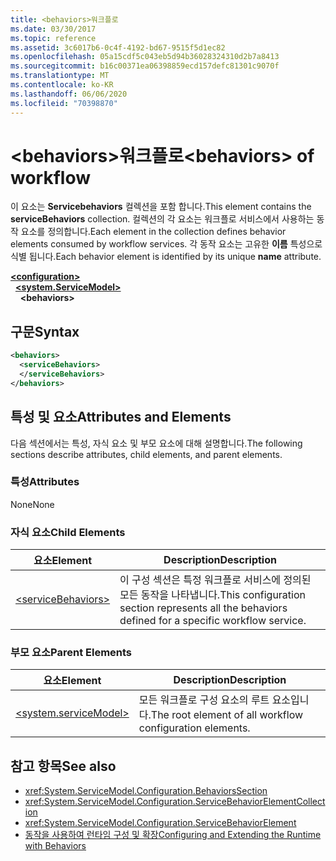 ```yaml
---
title: <behaviors>워크플로
ms.date: 03/30/2017
ms.topic: reference
ms.assetid: 3c6017b6-0c4f-4192-bd67-9515f5d1ec82
ms.openlocfilehash: 05a15cdf5c043eb5d94b36028324310d2b7a8413
ms.sourcegitcommit: b16c00371ea06398859ecd157defc81301c9070f
ms.translationtype: MT
ms.contentlocale: ko-KR
ms.lasthandoff: 06/06/2020
ms.locfileid: "70398870"
---
```

# <a name="behaviors-of-workflow"></a><span data-ttu-id="9f757-102">\<behaviors>워크플로</span><span class="sxs-lookup"><span data-stu-id="9f757-102">\<behaviors> of workflow</span></span>
<span data-ttu-id="9f757-103">이 요소는 **Servicebehaviors** 컬렉션을 포함 합니다.</span><span class="sxs-lookup"><span data-stu-id="9f757-103">This element contains the **serviceBehaviors** collection.</span></span>  <span data-ttu-id="9f757-104">컬렉션의 각 요소는 워크플로 서비스에서 사용하는 동작 요소를 정의합니다.</span><span class="sxs-lookup"><span data-stu-id="9f757-104">Each element in the collection defines behavior elements consumed by workflow services.</span></span> <span data-ttu-id="9f757-105">각 동작 요소는 고유한 **이름** 특성으로 식별 됩니다.</span><span class="sxs-lookup"><span data-stu-id="9f757-105">Each behavior element is identified by its unique **name** attribute.</span></span>  
  
[**\<configuration>**](../configuration-element.md)\
&nbsp;&nbsp;[**\<system.ServiceModel>**](system-servicemodel-of-workflow.md)\
&nbsp;&nbsp;&nbsp;&nbsp;**\<behaviors>**  
  
## <a name="syntax"></a><span data-ttu-id="9f757-106">구문</span><span class="sxs-lookup"><span data-stu-id="9f757-106">Syntax</span></span>  
  
```xml  
<behaviors>  
  <serviceBehaviors>  
  </serviceBehaviors>  
</behaviors>  
```  
  
## <a name="attributes-and-elements"></a><span data-ttu-id="9f757-107">특성 및 요소</span><span class="sxs-lookup"><span data-stu-id="9f757-107">Attributes and Elements</span></span>  
 <span data-ttu-id="9f757-108">다음 섹션에서는 특성, 자식 요소 및 부모 요소에 대해 설명합니다.</span><span class="sxs-lookup"><span data-stu-id="9f757-108">The following sections describe attributes, child elements, and parent elements.</span></span>  
  
### <a name="attributes"></a><span data-ttu-id="9f757-109">특성</span><span class="sxs-lookup"><span data-stu-id="9f757-109">Attributes</span></span>  
 <span data-ttu-id="9f757-110">None</span><span class="sxs-lookup"><span data-stu-id="9f757-110">None</span></span>  
  
### <a name="child-elements"></a><span data-ttu-id="9f757-111">자식 요소</span><span class="sxs-lookup"><span data-stu-id="9f757-111">Child Elements</span></span>  
  
|<span data-ttu-id="9f757-112">요소</span><span class="sxs-lookup"><span data-stu-id="9f757-112">Element</span></span>|<span data-ttu-id="9f757-113">Description</span><span class="sxs-lookup"><span data-stu-id="9f757-113">Description</span></span>|  
|-------------|-----------------|  
|[\<serviceBehaviors>](servicebehaviors-of-workflow.md)|<span data-ttu-id="9f757-114">이 구성 섹션은 특정 워크플로 서비스에 정의된 모든 동작을 나타냅니다.</span><span class="sxs-lookup"><span data-stu-id="9f757-114">This configuration section represents all the behaviors defined for a specific workflow service.</span></span>|  
  
### <a name="parent-elements"></a><span data-ttu-id="9f757-115">부모 요소</span><span class="sxs-lookup"><span data-stu-id="9f757-115">Parent Elements</span></span>  
  
|<span data-ttu-id="9f757-116">요소</span><span class="sxs-lookup"><span data-stu-id="9f757-116">Element</span></span>|<span data-ttu-id="9f757-117">Description</span><span class="sxs-lookup"><span data-stu-id="9f757-117">Description</span></span>|  
|-------------|-----------------|  
|[\<system.serviceModel>](../wcf/system-servicemodel.md)|<span data-ttu-id="9f757-118">모든 워크플로 구성 요소의 루트 요소입니다.</span><span class="sxs-lookup"><span data-stu-id="9f757-118">The root element of all workflow configuration elements.</span></span>|  
  
## <a name="see-also"></a><span data-ttu-id="9f757-119">참고 항목</span><span class="sxs-lookup"><span data-stu-id="9f757-119">See also</span></span>

- <xref:System.ServiceModel.Configuration.BehaviorsSection>
- <xref:System.ServiceModel.Configuration.ServiceBehaviorElementCollection>
- <xref:System.ServiceModel.Configuration.ServiceBehaviorElement>
- [<span data-ttu-id="9f757-120">동작을 사용하여 런타임 구성 및 확장</span><span class="sxs-lookup"><span data-stu-id="9f757-120">Configuring and Extending the Runtime with Behaviors</span></span>](../../../wcf/extending/configuring-and-extending-the-runtime-with-behaviors.md)
